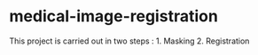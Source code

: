 # medical-image-registration
This project is carried out in two steps : 1. Masking  2. Registration
